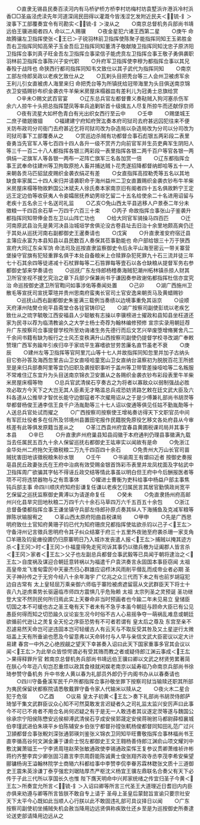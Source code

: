 <!-- { "loadSidebar": true } -->
　　○直隶无锡县民奏百渎河内有马桥驴桥方桥李村坊梅村坊袁墅浜许港浜冷村浜香□□圣庙泾虎渎先年河道深阔民田得以灌溉今皆浅涩乞发附近民夫＜锍-釒＞浚事下工部覆奏宜令有司勘实＜锍-釒＞浚从之
　　○南京总督机务兵部尚书靖远伯王骥进阍者四人  命以二人赐骥
　　○夜金星犯六诸王西第二星
　　○庚午  命故腾骧左卫指挥使张＜王已＞子锐羽林前卫指挥使陈聚子能指挥同知王玉弟胜金吾右卫指挥同知高荣子玉金吾后卫指挥同知董清子敬献陵卫指挥同知沈忠子原济阳卫指挥佥事刘真子旺金吾左卫指挥佥事梁信子能虎贲左卫指挥佥事王敬子勇俱袭职羽林前卫指挥佥事陈兴子安代职
　　○升府军卫指挥使李穆为都指挥佥事以其兄春殁于战阵也  命狭西行都司指挥同知韦文致仕以其子武代为指挥同知
　　○南京工部左侍郎吴政以老疾乞致仕从之
　　○瓦剌头目把秃台等三人会州卫被虏军余王利儿引女直被虏人海里来归  命把秃台等为所镇抚给冠带海里为头目俱送南京锦衣卫安插赐钞布织金袭衣牛羊柴米房屋床榻器皿有差利儿为冠勇士总旗给赏
　　○辛未○赐文武百官宴
　　○辽东总兵官左都督曹义奏鞑贼入狗河塞杀伤军余六人掠牛十头把总指挥楚凤等率兵追剿斩首十级擒五人尽复所掠牛而还献俘京师
　　○夜有流星大如杯色青白有光出织女西行至云中
　　○壬申
　　○赐堡城王二庶子徵鈱徵锢
　　○福建建宁府知府贺汯奏本府司狱司去府甚远囚犯往来不便关防布政司分司衙门去府甚近乞将司狱司改为杂造局以杂造局改为分司以分司改为司狱司事下工部覆奏从之
　　○赏巡边杀贼有功都督佥事石彪银五两彩段二表里奋勇当先官军人等七百四十四人各升一级不赏齐力向前官军并生员吏典军生阴阳人等三千一百二十八人都指挥各银三两彩段一表里指挥各银二两千百户等官各银一两俱绢一疋旗军人等各银一两布一疋阵亡旗军三名各加赏一倍
　　○辽东都指挥佥事王武奉命往建州等卫拘取原抢人畜并捕达贼卜花秃遂招降都督纳郎哈等五十一人来朝各贡马匹貂鼠皮赐织金袭衣绢疋有差
　　○女直指挥高捏勒秃等五名以其地缺食率家属二十四人来归并请袭职命于海州益州二卫女直置赐织金袭衣钞布牛羊柴米房屋床榻等物故黔国公沐斌夫人徐氏奏本家南京旧有阍者四十五名俱故黔宁王定远王定边伯等收获夷人令妾孀居抚养幼男琮乞留二十五名给使余二十名进用诏留与老疾十五名余三十名送司礼监
　　○乙亥○免山西太平县逃移人户景泰二年分未徵粮一千四百余石草一万四千六百三十束
　　○丙子  命故指挥佥事张山子鉴袭升都指挥同知带俸金吾左卫以山阵亡功也
　　○给大同官军骑操马四百匹
　　○迁河南原武县治先是黄河决县治城垣学舍俱沦没古卷县址去旧治十余里地颇高爽仍迁于其处从巡抚河南右副都御史王暹奏请也
　　○戊寅
　　○升直隶淮安府宿迁县主簿应永富为本县知县以县民数百人奏保其莅事勤能也  命户部给银三十万于狭西宣府大同辽东籴军饷  命法司及巡按直隶监察御史令后永平山海至密云一带关寨营堡操守官旗有犯轻重罪名俱于本处自备粮米上仓赎罪杂犯死罪九十石三流并徒三年七十石其余四等徒递减十石杖罪每等二石笞罪每等壹石以各仓缺粮从提督军务右参都御史邹来学奏请也
　　○巡抚广东左侍郎杨稽奏海贼犯潮州柘林镇杀掠人财其卫所官坐视不援乞究治之章下兵部少保兼尚书于谦因奏参政谢佑都指挥杜信亦宜究治  命巡按御史逮卫所官鞫问如事涉佑等奏闻处置
　　○己卯
　　○湖广西施州卫散毛等宣抚司宣抚覃瑄并贵州思南府蛮夷长官司土官安逸来朝贡马及黄蜡赐钞
　　○巡抚山西右副都御史朱鉴满三载例当奏绩以边境事重免其诣京
　　○设顺天府涿州陆樊仓宛平县斋堂仓各铨官铸印记
　　○湖广按察司副使彭琉以老疾乞致仕从之琉字毓敬江西安福县人少聪敏有志操以李骥榜进士擢政和县知县坐枉道还家为民寻以荐为临清教谕久之大学士杨士奇荐为翰林编修预修  宣宗实录用朝廷荐升广东按察司佥事提督学校所至劝诲诸生务先德行而后文艺兴举废堕增脩黉舍凡二千余间书籍有缺为板行之士风丕变秩满升山西按察司副使仍提督学校寻改湖广奉敕赞理广西军务踰年引疾归卒于家琉平生寡嗜欲甘劳苦廉名直节虽老不衰
　　○庚辰
　　○建州左等卫指挥等官阿里兀山等十七人并故指挥同知忽里并加子古纳头目它弥孙答及海西忽里吉山卫女直哑哈童宽山卫女直纳台温察初为脱脱百花王所掳至是来归兵部奏阿里等宜仍旧职及袭授职事听于盖州等卫带管差操哑哈等二名叛服不常难住辽东宜升为头目送南京锦衣卫安置从之各赐织金袭衣钞布彩段表里牛羊柴米房屋床榻等物
　　○总兵官武清侯石亨奏古之为将者以寡敌众以弱制强战必胜攻必取方今天下之大岂无其人臣素无才略滥总兵戎恐妨贤路乞敕在廷文武大臣及六科各道从公推举才智优长能守边御寇者不次擢用诏从之于是少傅兼礼部尚书胡濙等举都督杨俊王通李信王良千户汤胤勣等三十七人诏以俊通等俱见任姑不勤胤勣等十人送总兵官处试而擢之
　　○广西按察司按察使王增祐奏访得天下文职官员中间有军匠灶役者多在任所及邻境州县置田宅报作民籍脱免原役乞移文各处府县从今审核差有此等俱发原籍当差从之
　　○革江西袁州府宜春县黄圃税课司局并其事于本县
　　○辛巳
　　○升直隶庐州府巢县知县阎徽于本府通判仍理县事徽满九载当去任属民五百九十余人保留巡抚右都御史王竑审实以闻故有是命
　　○免浙江金华处州二府拖欠无徵税粮二万九千四百四十余石
　　○免贵州大万山长官司苗贼扰害田地该徵税粮朱砂水银
　　○壬午
　　○书谕周王有爝曰近者  按御史奏报亳县民丘政妻张氏在王府中治病有效受赐金银首饰彩币表里并龙凤枕面及字帖武中卫指挥周广欲骗其字帖不得诬丘政交结等情此事虽以明白但王府中今后酬报医者等项不可将违禁器物与之有乖事体
　　○擢进士曹衡为吏科给事中杨益户部主事焦钝兵部主事  命四川顺庆府知府彭谦复任谦以老疾乞归属民言其居官勤慎政尚宽平乞保留之巡抚监察御史黄溥以为请遂命复任
　　○癸未
　　○免直隶扬州府高邮州兴化县旱灾田地秋粮二万四千六十余石马草四万六千五百五十余包
　　○浙江总督备倭都指挥佥事王谦坐镇守兵部左侍郎孙原贞奏其纵人下海捕鱼及克减军粮等罪陈状输服宥之
　　○革山西太原府阳曲县税课局
　　○甲申
　　○先是广西思明府致仕土官知府黄珊子钧已代为知府珊庶兄都指挥使竑欲杀钧以己子＜王厷＞守备浔州记言徵兵思明府令其子纠众结寨于府三十五里外夜驰至府袭杀珊一家支角□羊珊及钧瓮瘗役圃仍归原寨明日乃入城诈发丧遣人报＜王厷＞捕贼以掩其迹方杀＜王冈＞时＜王冈＞仆福童得免走宪司诉其事仍以徵兵檄为证阖郡人皆言杀＜王冈＞家者＜王厷＞父子也左副总兵都督佥事武毅等已具闻于朝将逮治之＜王厷＞自度祸及谋迎合朝廷意转祸以为福遣千户袁洪奏言永固国本事臣窃闻  太祖高皇帝龙飞淮甸雷厉中天豪杰归心群雄应诏栉沐风雨削平僣乱而成帝业者必期  圣天子神孙传之于无穷今经八十余年海宇  广亿兆之众三代而下未之有也前岁胡寇犯边自古常有  太上皇轻屈万乘亲御六师临于寨险被虏遮留扈从文武群臣天下将士十丧八九逆虏乘势长驱逼临市师四方震惧几乎危殆赖  太祖  太宗列圣之灵预诞  圣功继登大宝不然则民何所归焉此实上天眷命非当时预画者也今踰二年未见易立  皇储臣切国之本不可缓也古之圣王奄有天下者未有不急乎本虽今朝廷与顾命大臣已有公见愚臣何得而知之切恐踰久议论妄生况今时俗不古人心易摇争夺一萌祸乱难息或朝廷欲循前代逊让之羙复全天伦之序臣恐势有不可者若谓有  皇太后之尊及  东宫至亲不忍遽易然天命岂可逆违固本岂可轻缓古人有云天与不取反受其咎及又土星逆行太微垣盖上天有所垂谕也愿及今留意弗以天命转付与人早与亲信文武大臣密议以定大计易建  春宫一中外之心绝觊觎之望天下幸甚奏入诏曰此天下国家重事多官其会议以闻＜王厷＞为此举众皆惊愕谓必有受其赂而教之者或疑侍郎江渊云事成＜王厷＞果得释罪升官  敕南京总督机务兵部尚书靖远伯王骥曰卿以文武之材贤劳累著简在朕心今年迩八旬岂忍重烦以政其食禄就闲娱老南京以延寿祖乃命南京兵部尚书徐琦参赞守备机务  升中书舍人黄以春为礼部员外郎仍于内阁书办从以春奏请也
　　○四川守备叠溪军民千户所都指挥佥事孙敬坐罪下按察司狱当输赎还职其所部为夷民保留状都察院请悉敬戴罪守备令家人代输米以赎从之
　　○夜火木二星合犯于危宿
　　○乙酉
　　○议易  皇太子初黄＜王厷＞奏下礼部尚书胡濙侍郎萨琦邹干集文武群臣议众心知不可然莫敢发言迟疑者久之司礼监太监兴安厉声曰此事今不可已不肯者不用佥名尚何迟疑之有于是无一人敢违者其议遂定濙等遂与魏国公徐承宗宁阳侯陈懋安远侯柳溥武清侯石亨成安侯郭晟定安侯蒋琬驸马都尉薛桓襄城伯李瑾武进伯朱瑛平乡伯陈辅安乡伯张宁都督孙镗张軏杨俊都督同知田礼范广过兴卫頴都督佥事张輗刘深张通郭瑛刘鉴张义锦衣卫同知毕旺曹敬指挥佥事林福尚书王直李循高谷何文渊金濂于谦俞士悦左都御史王文王翱杨善侍郎江渊俞山项文耀刘中敷沈翼萧镃王一宁李贤周瑄赵荣张敏通政使李锡通政栾恽王复参议贯卿萧维祯许彬蒋约齐整李宾少卿张固习嘉言李宗周蔚能陈诚黄士俊张翔齐政寺丞李茂李希安柴望郦镛杨询王溢翰林院学士商辂六科都给事中李赞李侃李眷苏霖林聦张文质十三道御史王震朱英涂谦丁泰亨强宏刘琚陆厚杰严枢沈义杨宜王骥左鼎联名合奏父有天下必传于子此三代所以享国长久也惟  陛下膺天明命中兴邦家统绪之传宜归圣子今黄＜王厷＞所奏宜允所言＜锍-釒＞入诏曰卿等所言三代圣王大道理近日耆旧内内臣亦俱来劝遵与卿等所言皆朕不敢自专上请于  圣母上圣皇后蒙懿旨宣谕只要宗社安天下太平今心既如此当顺人心行朕以此不敢固违礼部可具议择日以闻
　　○广东按察司副使初坐捕贼失机会赦当降用边远贤俱称疾致仕还乡至是为巡按御史所奏逮论送吏部请降用边远从之
